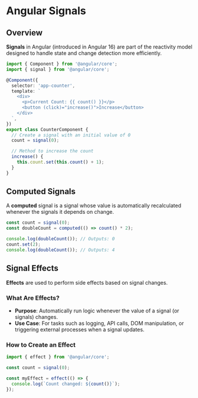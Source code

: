 # Angular Signals

## Overview

**Signals** in Angular (introduced in Angular 16) are part of the reactivity model designed to handle state 
and change detection more efficiently. 

```typescript
import { Component } from '@angular/core';
import { signal } from '@angular/core';

@Component({
  selector: 'app-counter',
  template: `
    <div>
      <p>Current Count: {{ count() }}</p>
      <button (click)="increase()">Increase</button>
    </div>
  `,
})
export class CounterComponent {
  // Create a signal with an initial value of 0
  count = signal(0);

  // Method to increase the count
  increase() {
    this.count.set(this.count() + 1);
  }
}
```

## Computed Signals

A **computed** signal is a signal whose value is automatically recalculated whenever the signals it depends on change.

```typescript
const count = signal(0);
const doubleCount = computed(() => count() * 2);

console.log(doubleCount()); // Outputs: 0
count.set(2);
console.log(doubleCount()); // Outputs: 4
```

## Signal Effects

**Effects** are used to perform side effects based on signal changes.

### What Are Effects?
- **Purpose**: Automatically run logic whenever the value of a signal (or signals) changes.
- **Use Case**: For tasks such as logging, API calls, DOM manipulation, or triggering external processes when 
                a signal updates.

### How to Create an Effect

```typescript
import { effect } from '@angular/core';

const count = signal(0);

const myEffect = effect(() => {
  console.log(`Count changed: ${count()}`);
});

```
